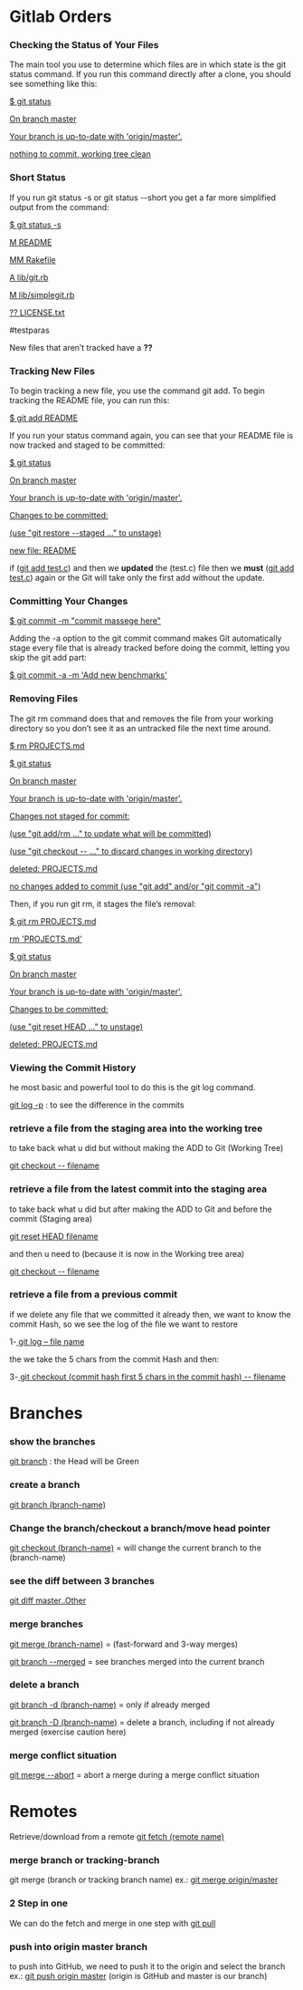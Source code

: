 <h1>Gitlab Orders</h1>
<p><h3>Checking the Status of Your Files</h3></p>
The main tool you use to determine which files are in which state is the git status command. If you run this command directly after a clone, you should see something like this:

<p><ins>$ git status</ins><p>
<p><ins>On branch master</ins><p>
<p><ins>Your branch is up-to-date with 'origin/master'.</ins><p>
<p><ins>nothing to commit, working tree clean</ins><p>

<p><h3>Short Status</h3></p>
If you run git status -s or git status --short you get a far more simplified output from the command:
<p><ins>$ git status -s</ins></p>
<p><ins> M README</ins></p>
<p><ins>MM Rakefile</ins></p>
<p><ins>A  lib/git.rb</ins></p>
<p><ins>M  lib/simplegit.rb</ins></p>
<p><ins>?? LICENSE.txt</ins></p>
#testparas

New files that aren’t tracked have a **??**

<p><h3>Tracking New Files</h3></p>
To begin tracking a new file, you use the command git add. To begin tracking the README file, you can run this:
<p><ins>$ git add README</ins></p>
If you run your status command again, you can see that your README file is now tracked and staged to be committed:
<p><ins>$ git status</ins><p>
<p><ins>On branch master</ins><p>
<p><ins>Your branch is up-to-date with 'origin/master'.</ins><p>
<p><ins>Changes to be committed:</ins><p>
 <p><ins> (use "git restore --staged <file>..." to unstage)</ins><p>
  <p><ins>  new file:   README</ins><p>

if (<ins>git add test.c</ins>) and then we **updated** the (test.c) file then we **must** (<ins>git add test.c</ins>) again or the Git will take only the first add without the update.


<p><h3>Committing Your Changes</h3></p>
<p><ins>$ git commit -m "commit massege here"</ins></p>

 Adding the -a option to the git commit command makes Git automatically stage every file that is already tracked before doing the commit, letting you skip the git add part:
<p><ins>$ git commit -a -m 'Add new benchmarks'</ins></p>



<p><h3>Removing Files</h3></p>
The git rm command does that and removes the file from your working directory so you don’t see it as an untracked file the next time around.
<p><ins>$ rm PROJECTS.md</ins></p>
<p><ins>$ git status</ins></p>
<p><ins>On branch master</ins></p>
<p><ins>Your branch is up-to-date with 'origin/master'.</ins></p>
<p><ins>Changes not staged for commit:</ins></p>
 <p><ins> (use "git add/rm <file>..." to update what will be committed)</ins></p>
 <p><ins> (use "git checkout -- <file>..." to discard changes in working directory)</ins></p>      
 <p><ins>deleted:    PROJECTS.md</ins></p>
<p><ins>no changes added to commit (use "git add" and/or "git commit -a")</ins></p>

Then, if you run git rm, it stages the file’s removal:
<p><ins>$ git rm PROJECTS.md</ins></p>
<p><ins>rm 'PROJECTS.md'</ins></p>
<p><ins>$ git status</ins></p>
<p><ins>On branch master</ins></p>
<p><ins>Your branch is up-to-date with 'origin/master'.</ins></p>
<p><ins>Changes to be committed:</ins></p>
 <p><ins> (use "git reset HEAD <file>..." to unstage)</ins></p>
  <p><ins>  deleted:    PROJECTS.md</ins></p>


<p><h3>Viewing the Commit History</h3></p>
he most basic and powerful tool to do this is the git log command.

<ins>git log -p</ins>  : to see the difference in the commits



<p><h3>retrieve a file from the staging area into the working tree</h3></p>
to take back what u did but without making the ADD to Git (Working Tree)
<p><ins>git checkout -- filename </ins></p>
<p><h3>retrieve a file from the latest commit into the staging area</h3></p>
to take back what u did but after making the ADD to Git and before the commit (Staging area)
<p><ins>git reset HEAD filename </ins></p>
and then u need to (because it is now in the Working tree area) 
<p><ins>git checkout -- filename  </ins> </p>

<p><h3>retrieve a file from a previous commit</h3></p>

if we delete any file that we committed it already then, we want to know the commit Hash, so we see the log of the file we want to restore
<p>1-<ins> git log – file name</ins></p>
the we take the 5 chars from the commit Hash and then:
<p>3-<ins> git checkout (commit hash first 5 chars in the commit hash) -- filename </ins></p>


<p><h1>Branches</h1></p>

<p><h3>show the branches </h3></p>
<ins>git branch</ins> :  the Head will be Green


<p><h3>create a branch </h3></p>
<ins>git branch (branch-name) </ins>


<p><h3>Change the branch/checkout a branch/move head pointer</h3></p>

<ins>git checkout (branch-name)</ins> = will change the current branch to the (branch-name)


<p><h3>see the diff between 3 branches</h3></p>
<ins>git diff master..Other</ins>

<p><h3>merge branches</h3></p>
<p><ins>git merge (branch-name)</ins>  = (fast-forward and 3-way merges)</p>

 <p><ins>git branch --merged</ins> = see branches merged into the current branch</p>

<p><h3>delete a branch</h3></p>
 <p><ins>git branch -d (branch-name)</ins>  = only if already merged</p>
 <p><ins>git branch -D (branch-name)</ins> = delete a branch, including if not already merged (exercise caution here) </p>

<p><h3>merge conflict situation</h3></p>
<ins>git merge --abort</ins> = abort a merge during a merge conflict situation





<p><h1>Remotes</h1></p>
Retrieve/download from a remote 
 <ins>git fetch (remote name)</ins>

<p><h3>merge branch or tracking-branch</h3></p>
 git merge (branch or tracking branch name) ex.: <ins>git merge origin/master</ins>

<p><h3>2 Step in one</h3></p>
We can do the fetch and merge in one step with 
<ins>git pull</ins>

<p><h3>push into origin master branch</h3></p>
to push into GitHub, we need to push it to the origin and select the branch ex.:
<ins>git push origin master</ins>     (origin is GitHub and master is our branch)
